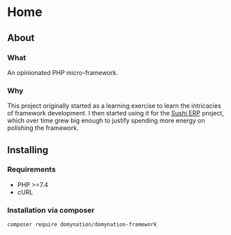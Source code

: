 # Home

## About

### What

An opinionated PHP micro-framework.

### Why

This project originally started as a learning exercise to learn the intricacies of framework development. I then started using it for the [Sushi ERP](https://github.com/domynation/sushi-erp/) project, which over time grew big enough to justify spending more energy on polishing the framework.

## Installing

### Requirements

* PHP &gt;=7.4
* cURL

### Installation via composer

```bash
composer require domynation/domynation-framework
```



